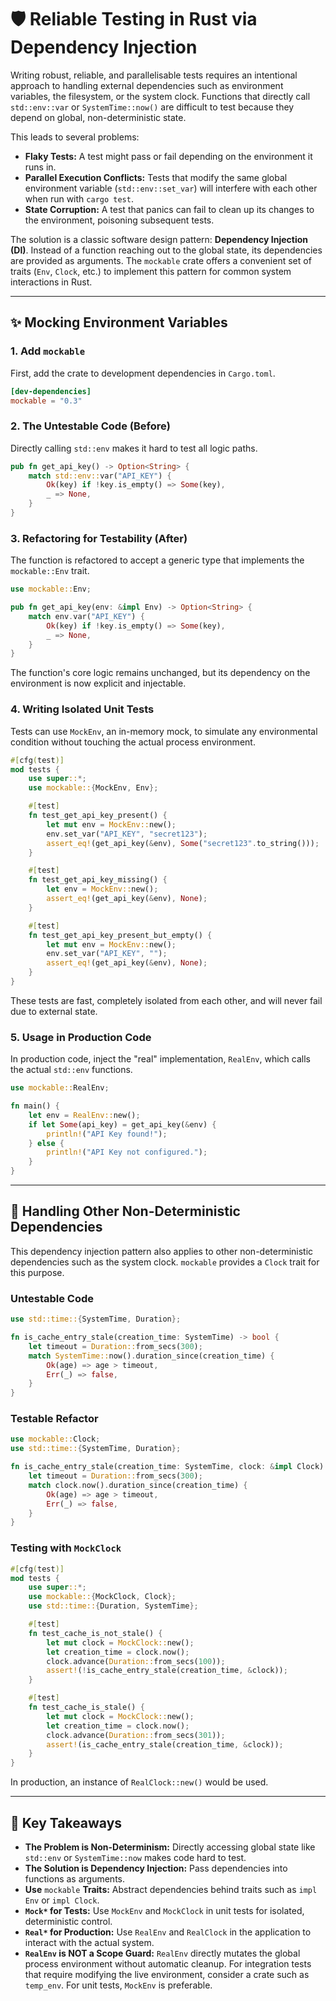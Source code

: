 # 🛡️ Reliable Testing in Rust via Dependency Injection

Writing robust, reliable, and parallelisable tests requires an intentional
approach to handling external dependencies such as environment variables, the
filesystem, or the system clock. Functions that directly call `std::env::var`
or `SystemTime::now()` are difficult to test because they depend on global,
non-deterministic state.

This leads to several problems:

- **Flaky Tests:** A test might pass or fail depending on the environment it
  runs in.
- **Parallel Execution Conflicts:** Tests that modify the same global
  environment variable (`std::env::set_var`) will interfere with each other
  when run with `cargo test`.
- **State Corruption:** A test that panics can fail to clean up its changes to
  the environment, poisoning subsequent tests.

The solution is a classic software design pattern: **Dependency Injection
(DI)**. Instead of a function reaching out to the global state, its
dependencies are provided as arguments. The `mockable` crate offers a
convenient set of traits (`Env`, `Clock`, etc.) to implement this pattern for
common system interactions in Rust.

______________________________________________________________________

## ✨ Mocking Environment Variables

### 1. Add `mockable`

First, add the crate to development dependencies in `Cargo.toml`.

```toml
[dev-dependencies]
mockable = "0.3"
```

### 2. The Untestable Code (Before)

Directly calling `std::env` makes it hard to test all logic paths.

```rust
pub fn get_api_key() -> Option<String> {
    match std::env::var("API_KEY") {
        Ok(key) if !key.is_empty() => Some(key),
        _ => None,
    }
}
```

### 3. Refactoring for Testability (After)

The function is refactored to accept a generic type that implements the
`mockable::Env` trait.

```rust
use mockable::Env;

pub fn get_api_key(env: &impl Env) -> Option<String> {
    match env.var("API_KEY") {
        Ok(key) if !key.is_empty() => Some(key),
        _ => None,
    }
}
```

The function's core logic remains unchanged, but its dependency on the
environment is now explicit and injectable.

### 4. Writing Isolated Unit Tests

Tests can use `MockEnv`, an in-memory mock, to simulate any environmental
condition without touching the actual process environment.

```rust
#[cfg(test)]
mod tests {
    use super::*;
    use mockable::{MockEnv, Env};

    #[test]
    fn test_get_api_key_present() {
        let mut env = MockEnv::new();
        env.set_var("API_KEY", "secret123");
        assert_eq!(get_api_key(&env), Some("secret123".to_string()));
    }

    #[test]
    fn test_get_api_key_missing() {
        let env = MockEnv::new();
        assert_eq!(get_api_key(&env), None);
    }

    #[test]
    fn test_get_api_key_present_but_empty() {
        let mut env = MockEnv::new();
        env.set_var("API_KEY", "");
        assert_eq!(get_api_key(&env), None);
    }
}
```

These tests are fast, completely isolated from each other, and will never fail
due to external state.

### 5. Usage in Production Code

In production code, inject the "real" implementation, `RealEnv`, which calls
the actual `std::env` functions.

```rust
use mockable::RealEnv;

fn main() {
    let env = RealEnv::new();
    if let Some(api_key) = get_api_key(&env) {
        println!("API Key found!");
    } else {
        println!("API Key not configured.");
    }
}
```

______________________________________________________________________

## 🔩 Handling Other Non-Deterministic Dependencies

This dependency injection pattern also applies to other non-deterministic
dependencies such as the system clock. `mockable` provides a `Clock` trait for
this purpose.

### Untestable Code

```rust
use std::time::{SystemTime, Duration};

fn is_cache_entry_stale(creation_time: SystemTime) -> bool {
    let timeout = Duration::from_secs(300);
    match SystemTime::now().duration_since(creation_time) {
        Ok(age) => age > timeout,
        Err(_) => false,
    }
}
```

### Testable Refactor

```rust
use mockable::Clock;
use std::time::{SystemTime, Duration};

fn is_cache_entry_stale(creation_time: SystemTime, clock: &impl Clock) -> bool {
    let timeout = Duration::from_secs(300);
    match clock.now().duration_since(creation_time) {
        Ok(age) => age > timeout,
        Err(_) => false,
    }
}
```

### Testing with `MockClock`

```rust
#[cfg(test)]
mod tests {
    use super::*;
    use mockable::{MockClock, Clock};
    use std::time::{Duration, SystemTime};

    #[test]
    fn test_cache_is_not_stale() {
        let mut clock = MockClock::new();
        let creation_time = clock.now();
        clock.advance(Duration::from_secs(100));
        assert!(!is_cache_entry_stale(creation_time, &clock));
    }

    #[test]
    fn test_cache_is_stale() {
        let mut clock = MockClock::new();
        let creation_time = clock.now();
        clock.advance(Duration::from_secs(301));
        assert!(is_cache_entry_stale(creation_time, &clock));
    }
}
```

In production, an instance of `RealClock::new()` would be used.

______________________________________________________________________

## 📌 Key Takeaways

- **The Problem is Non-Determinism:** Directly accessing global state like
  `std::env` or `SystemTime::now` makes code hard to test.
- **The Solution is Dependency Injection:** Pass dependencies into functions as
  arguments.
- **Use** `mockable` **Traits:** Abstract dependencies behind traits such as
  `impl Env` or `impl Clock`.
- **`Mock*` for Tests:** Use `MockEnv` and `MockClock` in unit tests for
  isolated, deterministic control.
- **`Real*` for Production:** Use `RealEnv` and `RealClock` in the application
  to interact with the actual system.
- **`RealEnv` is NOT a Scope Guard:** `RealEnv` directly mutates the global
  process environment without automatic cleanup. For integration tests that
  require modifying the live environment, consider a crate such as `temp_env`.
  For unit tests, `MockEnv` is preferable.
